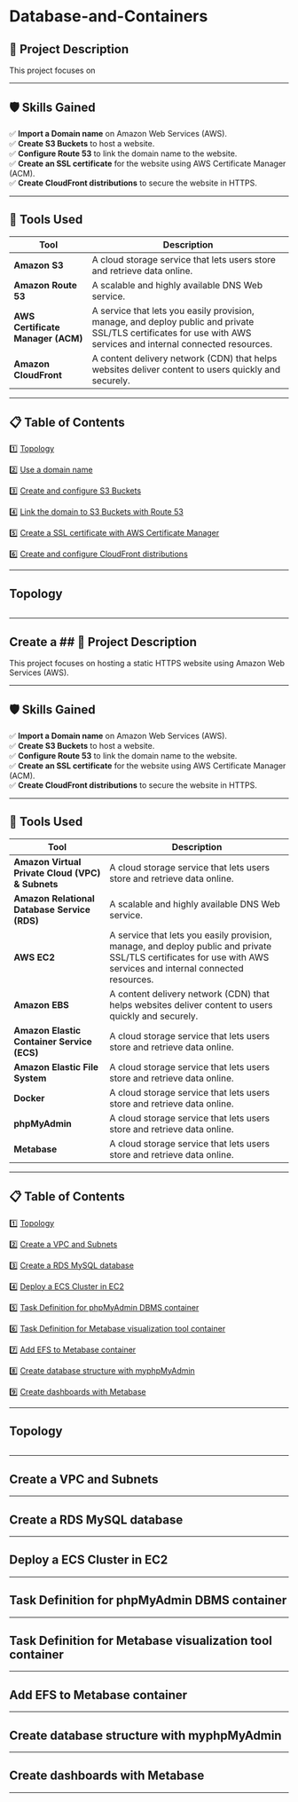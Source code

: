 # Database-and-Containers

## 📌 Project Description  
This project focuses on

---

## 🛡️ Skills Gained
✅ **Import a Domain name** on Amazon Web Services (AWS).  
✅ **Create S3 Buckets** to host a website.  
✅ **Configure Route 53** to link the domain name to the website.  
✅ **Create an SSL certificate** for the website using AWS Certificate Manager (ACM).  
✅ **Create CloudFront distributions** to secure the website in HTTPS.  

---

## 🔧 Tools Used  
| Tool            | Description |
|----------------|------------|
| **Amazon S3** | A cloud storage service that lets users store and retrieve data online. |
| **Amazon Route 53** | A scalable and highly available DNS Web service. |
| **AWS Certificate Manager (ACM)** | A service that lets you easily provision, manage, and deploy public and private SSL/TLS certificates for use with AWS services and internal connected resources. |
| **Amazon CloudFront** | A content delivery network (CDN) that helps websites deliver content to users quickly and securely. |

---

## 📋 Table of Contents

1️⃣ [Topology](#topology)

2️⃣ [Use a domain name](#use-a-domain-name)

3️⃣ [Create and configure S3 Buckets](#create-and-configure-s3-buckets)

4️⃣ [Link the domain to S3 Buckets with Route 53](#link-the-domain-to-s3-buckets-with-route-53)

5️⃣ [Create a SSL certificate with AWS Certificate Manager](#create-a-ssl-certificate-with-aws-certificate-manager)

6️⃣ [Create and configure CloudFront distributions](#create-and-configure-cloudfront-distributions)

---

## Topology

<p align="center">
  <img src="">
</p>

---

## Create a ## 📌 Project Description  
This project focuses on hosting a static HTTPS website using Amazon Web Services (AWS).

---

## 🛡️ Skills Gained
✅ **Import a Domain name** on Amazon Web Services (AWS).  
✅ **Create S3 Buckets** to host a website.  
✅ **Configure Route 53** to link the domain name to the website.  
✅ **Create an SSL certificate** for the website using AWS Certificate Manager (ACM).  
✅ **Create CloudFront distributions** to secure the website in HTTPS.  

---

## 🔧 Tools Used  
| Tool            | Description |
|----------------|------------|
| **Amazon Virtual Private Cloud (VPC) & Subnets** | A cloud storage service that lets users store and retrieve data online. |
| **Amazon Relational Database Service (RDS)** | A scalable and highly available DNS Web service. |
| **AWS EC2** | A service that lets you easily provision, manage, and deploy public and private SSL/TLS certificates for use with AWS services and internal connected resources. |
| **Amazon EBS** | A content delivery network (CDN) that helps websites deliver content to users quickly and securely. |
| **Amazon Elastic Container Service (ECS)** | A cloud storage service that lets users store and retrieve data online. |
| **Amazon Elastic File System** | A cloud storage service that lets users store and retrieve data online. |
| **Docker** | A cloud storage service that lets users store and retrieve data online. |
| **phpMyAdmin** | A cloud storage service that lets users store and retrieve data online. |
| **Metabase** | A cloud storage service that lets users store and retrieve data online. |

---

## 📋 Table of Contents

1️⃣ [Topology](#topology)

2️⃣ [Create a VPC and Subnets](#create-a-vpc-and-subnets)

3️⃣ [Create a RDS MySQL database](#create-a-rds-mysql-database)

4️⃣ [Deploy a ECS Cluster in EC2](#deploy-a-ecs-cluster-in-ec2)

5️⃣ [Task Definition for phpMyAdmin DBMS container](#task-definition-for-phpmyadmin-dbms-container)

6️⃣ [Task Definition for Metabase visualization tool container](#task-definition-for-metabade-visualization-tool-container)

7️⃣ [Add EFS to Metabase container](#add-efs-to-metabase-container)

8️⃣ [Create database structure with myphpMyAdmin](#create-database-structure-with-myphpadmin)

9️⃣ [Create dashboards with Metabase](#create-dashboards-with-metabase)

---

## Topology

<p align="center">
  <img src="">
</p>

---

## Create a VPC and Subnets

---

## Create a RDS MySQL database

---

## Deploy a ECS Cluster in EC2

---

## Task Definition for phpMyAdmin DBMS container

---

## Task Definition for Metabase visualization tool container

---

## Add EFS to Metabase container

---

## Create database structure with myphpMyAdmin

---

## Create dashboards with Metabase

---

